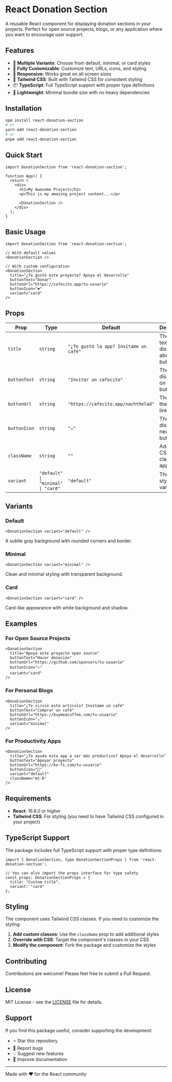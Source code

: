 # React Donation Section

A reusable React component for displaying donation sections in your projects. Perfect for open source projects, blogs, or any application where you want to encourage user support.

## Features

- 🎨 **Multiple Variants**: Choose from default, minimal, or card styles
- 🎯 **Fully Customizable**: Customize text, URLs, icons, and styling
- 📱 **Responsive**: Works great on all screen sizes
- 🎨 **Tailwind CSS**: Built with Tailwind CSS for consistent styling
- 📦 **TypeScript**: Full TypeScript support with proper type definitions
- 🚀 **Lightweight**: Minimal bundle size with no heavy dependencies

## Installation

```bash
npm install react-donation-section
# or
yarn add react-donation-section
# or
pnpm add react-donation-section
```

## Quick Start

```tsx
import DonationSection from 'react-donation-section';

function App() {
  return (
    <div>
      <h1>My Awesome Project</h1>
      <p>This is my amazing project content...</p>
      
      <DonationSection />
    </div>
  );
}
```

## Basic Usage

```tsx
import DonationSection from 'react-donation-section';

// With default values
<DonationSection />

// With custom configuration
<DonationSection
  title="¿Te gustó este proyecto? Apoya el desarrollo"
  buttonText="Donar"
  buttonUrl="https://cafecito.app/tu-usuario"
  buttonIcon="❤️"
  variant="card"
/>
```

## Props

| Prop | Type | Default | Description |
|------|------|---------|-------------|
| `title` | `string` | `"¿Te gustó la app? Invítame un café"` | The title text displayed above the button |
| `buttonText` | `string` | `"Invitar un cafecito"` | The text displayed on the button |
| `buttonUrl` | `string` | `"https://cafecito.app/nachthelad"` | The URL the button links to |
| `buttonIcon` | `string` | `"☕"` | The icon displayed next to the button text |
| `className` | `string` | `""` | Additional CSS classes to apply |
| `variant` | `"default" \| "minimal" \| "card"` | `"default"` | The visual style variant |

## Variants

### Default
```tsx
<DonationSection variant="default" />
```
A subtle gray background with rounded corners and border.

### Minimal
```tsx
<DonationSection variant="minimal" />
```
Clean and minimal styling with transparent background.

### Card
```tsx
<DonationSection variant="card" />
```
Card-like appearance with white background and shadow.

## Examples

### For Open Source Projects
```tsx
<DonationSection
  title="Apoya este proyecto open source"
  buttonText="Hacer donación"
  buttonUrl="https://github.com/sponsors/tu-usuario"
  buttonIcon="⭐"
  variant="card"
/>
```

### For Personal Blogs
```tsx
<DonationSection
  title="¿Te sirvió este artículo? Invítame un café"
  buttonText="Comprar un café"
  buttonUrl="https://buymeacoffee.com/tu-usuario"
  buttonIcon="☕"
  variant="minimal"
/>
```

### For Productivity Apps
```tsx
<DonationSection
  title="¿Te ayuda esta app a ser más productivo? Apoya el desarrollo"
  buttonText="Apoyar proyecto"
  buttonUrl="https://ko-fi.com/tu-usuario"
  buttonIcon="🚀"
  variant="default"
  className="mt-8"
/>
```

## Requirements

- **React**: 16.8.0 or higher
- **Tailwind CSS**: For styling (you need to have Tailwind CSS configured in your project)

## TypeScript Support

The package includes full TypeScript support with proper type definitions:

```tsx
import { DonationSection, type DonationSectionProps } from 'react-donation-section';

// You can also import the props interface for type safety
const props: DonationSectionProps = {
  title: "Custom title",
  variant: "card"
};
```

## Styling

The component uses Tailwind CSS classes. If you need to customize the styling:

1. **Add custom classes**: Use the `className` prop to add additional styles
2. **Override with CSS**: Target the component's classes in your CSS
3. **Modify the component**: Fork the package and customize the styles

## Contributing

Contributions are welcome! Please feel free to submit a Pull Request.

## License

MIT License - see the [LICENSE](LICENSE) file for details.

## Support

If you find this package useful, consider supporting the development:

- ⭐ Star this repository
- 🐛 Report bugs
- 💡 Suggest new features
- 📝 Improve documentation

---

Made with ❤️ for the React community 